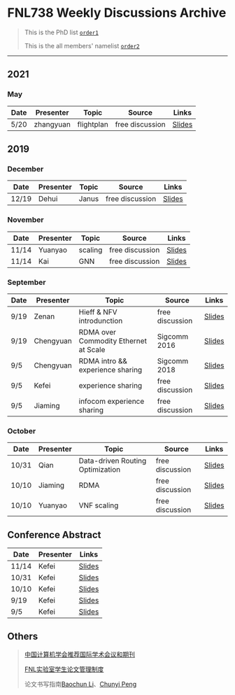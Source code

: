# FNL738 Weekly Discussions Archive

> This is the PhD list [`order1`](https://github.com/fnlab738/Weekly-Discussions-Archive/blob/master/phdlist.md)
>
> This is the all members' namelist [`order2`](https://github.com/fnlab738/Weekly-Discussions-Archive/blob/master/namelist.md)

---
## 2021

### May
|    Date    | Presenter | Topic | Source | Links |
|------------|-----------|-------|--------|-------|
|   5/20 | zhangyuan | flightplan |  free discussion | [Slides]()

## 2019

### December
|    Date    | Presenter | Topic | Source | Links |
|------------|-----------|-------|--------|-------|
|   12/19 | Dehui | Janus |  free discussion | [Slides](https://github.com/fnlab738/Weekly-Discussions-Archive/blob/master/files/2019/12/12-19-WeiDeui-Janus%E8%AE%BA%E6%96%87%E6%B1%87%E6%8A%A5.pptx)

### November

|    Date    | Presenter | Topic | Source | Links |
|------------|-----------|-------|--------|-------|
|   11/14 | Yuanyao | scaling |  free discussion | [Slides](https://github.com/fnlab738/Weekly-Discussions-Archive/blob/master/files/2019/11/11-14-Yuanyao-scaling.pptx)
|   11/14 | Kai | GNN |  free discussion | [Slides](https://github.com/fnlab738/Weekly-Discussions-Archive/blob/master/files/2019/11/11-14-ZhangKai-GNNppt.pptx)

### September

|    Date    | Presenter | Topic | Source | Links |
|------------|-----------|-------|--------|-------|
|   9/19  | Zenan | Hieff & NFV introdunction |  free discussion | [Slides](https://github.com/fnlab738/Weekly-Discussions-Archive/blob/master/files/2019/09/09-19-Zenan-Hieff.pptx)
|   9/19  | Chengyuan | RDMA over Commodity Ethernet at Scale |  Sigcomm 2016 | [Slides](https://github.com/fnlab738/Weekly-Discussions-Archive/blob/master/files/2019/09/09-19-Chengyuan-RDMA_over_Commodity_Ethernet_at_Scale.pptx)
|   9/5  | Chengyuan | RDMA intro && experience sharing |  Sigcomm 2018 | [Slides](https://github.com/fnlab738/Weekly-Discussions-Archive/blob/master/files/2019/09/09-05-Chengyuan-slides-free-discussion.pptx)
|   9/5  | Kefei | experience sharing |  free discussion | [Slides](https://github.com/fnlab738/Weekly-Discussions-Archive/blob/master/files/2019/09/09-05-Kefei-experience-sharing.pptx)
|   9/5  | Jiaming | infocom experience sharing |  free discussion | [Slides](https://github.com/fnlab738/Weekly-Discussions-Archive/blob/master/files/2019/09/09-05-Jiaming-infocom-experience-sharing.pptx)

### October

|    Date    | Presenter | Topic | Source | Links |
|------------|-----------|-------|--------|-------|
|   10/31 | Qian | Data-driven Routing Optimization |  free discussion | [Slides](https://github.com/fnlab738/Weekly-Discussions-Archive/blob/master/files/2019/10/10-31-Liqian-ICC.pptx)
|   10/10 | Jiaming | RDMA |  free discussion | [Slides](https://github.com/fnlab738/Weekly-Discussions-Archive/blob/master/files/2019/10/10-10-Jiaming-RDMA组会.pptx)
|   10/10 | Yuanyao | VNF scaling |  free discussion | [Slides](https://github.com/fnlab738/Weekly-Discussions-Archive/blob/master/files/2019/10/10-10-Yuanyao-VNF-scaling-Lyapunov-optimization.pptx)

## Conference Abstract

|    Date    | Presenter | Links |
|------------|-----------|-------|
|   11/14  | Kefei  | [Slides](https://github.com/fnlab738/Weekly-Discussions-Archive/tree/master/files/Conference_abstract/11-14-Conference_abstract.md)
|   10/31  | Kefei  | [Slides](https://github.com/fnlab738/Weekly-Discussions-Archive/tree/master/files/Conference_abstract/10-31-Conference_abstract.md)
|   10/10  | Kefei  | [Slides](https://github.com/fnlab738/Weekly-Discussions-Archive/tree/master/files/Conference_abstract/10-10-Conference_abstract.md)
|   9/19  | Kefei  | [Slides](https://github.com/fnlab738/Weekly-Discussions-Archive/tree/master/files/Conference_abstract/09-19-Conference_abstract.md)
|   9/5  | Kefei  | [Slides](https://github.com/fnlab738/Weekly-Discussions-Archive/tree/master/files/Conference_abstract/09-05-Conference_abstract.md)

## Others

>[中国计算机学会推荐国际学术会议和期刊](https://github.com/fnlab738/Weekly-Discussions-Archive/blob/master/files/2019/09/%E4%B8%AD%E5%9B%BD%E8%AE%A1%E7%AE%97%E6%9C%BA%E5%AD%A6%E4%BC%9A%E6%8E%A8%E8%8D%90%E5%9B%BD%E9%99%85%E5%AD%A6%E6%9C%AF%E4%BC%9A%E8%AE%AE%E5%92%8C%E6%9C%9F%E5%88%8A%E7%9B%AE%E5%BD%95-2019.pdf)
>
>[FNL实验室学生论文管理制度](https://github.com/fnlab738/Weekly-Discussions-Archive/blob/master/files/2019/09/FNL%E5%AE%9E%E9%AA%8C%E5%AE%A4%E5%AD%A6%E7%94%9F%E8%AE%BA%E6%96%87%E7%AE%A1%E7%90%86%E5%88%B6%E5%BA%A6%EF%BC%882019%EF%BC%89(1).pdf)
>
>论文书写指南[Baochun Li](https://github.com/fnlab738/Weekly-Discussions-Archive/blob/master/files/2019/09/%E8%AE%BA%E6%96%87%E4%B9%A6%E5%86%99%E6%8C%87%E5%8D%97-Baochun_Li.pdf)、[Chunyi Peng](https://github.com/fnlab738/Weekly-Discussions-Archive/blob/master/files/2019/09/how-to-write-chunyi-peng.pdf)
